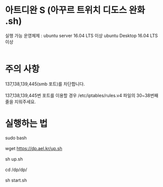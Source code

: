 # 아트디완 S (아꾸르 트위치 디도스 완화 .sh) 
실행 가능 운영체제 : ubuntu server 16.04 LTS 이상 ubuntu Desktop 16.04 LTS 이상 <br><br>
# 주의 사항
 137,138,139,445(smb 포트)를 차단합니다. <br><br> 137,138,139,445번 포트를 이용할 경우 /etc/iptables/rules.v4 파일의 30~38번째 줄을 지워주세요.<br>
# 실행하는 법 <br>
sudo bash  <br><br>
wget https://dp.ael.kr/up.sh <br><br>
sh up.sh <br><br>
cd /dp/dp/ <br><br>
sh start.sh <br><br>
